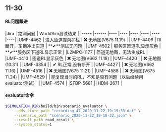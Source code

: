 ## 11-30

#### RL问题跟进
|Jira    | 路测问题 | WorldSim测试结果 |
|----- |------ |---- |---- |---- |---- |---- |----|
|UMF-4462 | 进入匝道撞向护栏 | **❌** 无地图(V675 11.19) |
|UMF-4406 | Rl断开，车辆冲出车道 | **✔**测试无问题 |
|UMF-4502 | 服务区匝道RL显示灰色 | **✔**服务区下道RL显示正常 |
|L2MPC-1177 | 匝道无地图，无法生成RL |
|UMF-4413 | 匝道RL显示灰色 | **❌** 无地图(V662 11.18) |
|UMF-4420 | | **❌** 无地图(10.31) |
|UMF-4354 | | **✔** RL正常,没有断开 |
|UMF-4427 | | **❌** 无地图(V662 11.16) |
|UMF-4516 | | **❌** 无地图(V675 11.21) |
|UMF-4588 | | **❌** 无地图(V675 11.24) |
|UMF-4529 | | 能复现当时的RL，不知是否有问题（以后继续用evaluator测试） |
|UMF-4574 |
|SFBP-5681 |
|HDM-2671 |


#### evaluator命令
```bash
$SIMULATION_DIR/build/bin/scenario_evaluator \
    --dds_store_path "recording_47_2020-11-22_19:19:33.dat" \
    --scenario_path "scenario_2020-11-22_19-18-32.json" \
    --result_path road_result \
    --system_status=1
```

